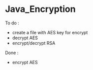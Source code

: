# Java_Encryption

To do :
- create a file with AES key for encrypt
- decrypt AES
- encrypt/decrypt RSA

Done :
- encrypt AES
